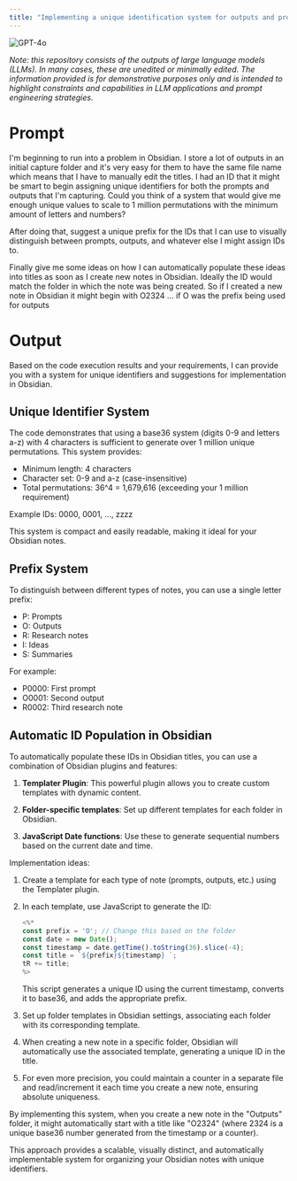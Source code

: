 ```yaml
---
title: "Implementing a unique identification system for outputs and prompts in Obsidian"
---
```

![GPT-4o](https://img.shields.io/badge/GPT--4o-3333FF?style=for-the-badge&logo=openai&logoColor=white)



*Note: this repository consists of the outputs of large language models (LLMs). In many cases, these are unedited or minimally edited. The information provided is for demonstrative purposes only and is intended to highlight constraints and capabilities in LLM applications and prompt engineering strategies.*


# Prompt
I'm beginning to run into a problem in Obsidian. I store a lot of outputs in an initial capture folder and it's very easy for them to have the same file name which means that I have to manually edit the titles. I had an ID that it might be smart to begin assigning unique identifiers for both the prompts and outputs that I'm capturing. Could you think of a system that would give me enough unique values to scale to 1 million permutations with the minimum amount of letters and numbers?

After doing that, suggest a unique prefix for the IDs that I can use to visually distinguish between prompts, outputs, and whatever else I might assign IDs to.

Finally give me some ideas on how I can automatically populate these ideas into titles as soon as I create new notes in Obsidian. Ideally the ID would match the folder in which the note was being created. So if I created a new note in Obsidian it might begin with O2324 ... if O was the prefix being used for outputs

# Output

Based on the code execution results and your requirements, I can provide you with a system for unique identifiers and suggestions for implementation in Obsidian.

## Unique Identifier System

The code demonstrates that using a base36 system (digits 0-9 and letters a-z) with 4 characters is sufficient to generate over 1 million unique permutations. This system provides:

- Minimum length: 4 characters
- Character set: 0-9 and a-z (case-insensitive)
- Total permutations: 36^4 = 1,679,616 (exceeding your 1 million requirement)

Example IDs: 0000, 0001, ..., zzzz

This system is compact and easily readable, making it ideal for your Obsidian notes.

## Prefix System

To distinguish between different types of notes, you can use a single letter prefix:

- P: Prompts
- O: Outputs
- R: Research notes
- I: Ideas
- S: Summaries

For example:
- P0000: First prompt
- O0001: Second output
- R0002: Third research note

## Automatic ID Population in Obsidian

To automatically populate these IDs in Obsidian titles, you can use a combination of Obsidian plugins and features:

1. **Templater Plugin**: This powerful plugin allows you to create custom templates with dynamic content.

2. **Folder-specific templates**: Set up different templates for each folder in Obsidian.

3. **JavaScript Date functions**: Use these to generate sequential numbers based on the current date and time.

Implementation ideas:

1. Create a template for each type of note (prompts, outputs, etc.) using the Templater plugin.

2. In each template, use JavaScript to generate the ID:

   ```javascript
   <%*
   const prefix = 'O'; // Change this based on the folder
   const date = new Date();
   const timestamp = date.getTime().toString(36).slice(-4);
   const title = `${prefix}${timestamp} `;
   tR += title;
   %>
   ```

   This script generates a unique ID using the current timestamp, converts it to base36, and adds the appropriate prefix.

3. Set up folder templates in Obsidian settings, associating each folder with its corresponding template.

4. When creating a new note in a specific folder, Obsidian will automatically use the associated template, generating a unique ID in the title.

5. For even more precision, you could maintain a counter in a separate file and read/increment it each time you create a new note, ensuring absolute uniqueness.

By implementing this system, when you create a new note in the "Outputs" folder, it might automatically start with a title like "O2324" (where 2324 is a unique base36 number generated from the timestamp or a counter).

This approach provides a scalable, visually distinct, and automatically implementable system for organizing your Obsidian notes with unique identifiers.